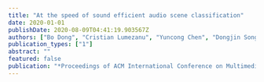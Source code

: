 ```yaml
---
title: "At the speed of sound efficient audio scene classification"
date: 2020-01-01
publishDate: 2020-08-09T04:41:19.903567Z
authors: ["Bo Dong", "Cristian Lumezanu", "Yuncong Chen", "Dongjin Song", "Takehiko Mizoguchi", "Haifeng Chen", "Latifur Khan"]
publication_types: ["1"]
abstract: ""
featured: false
publication: "*Proceedings of ACM International Conference on Multimedia Retrieval (ICMR)*"
---
```


